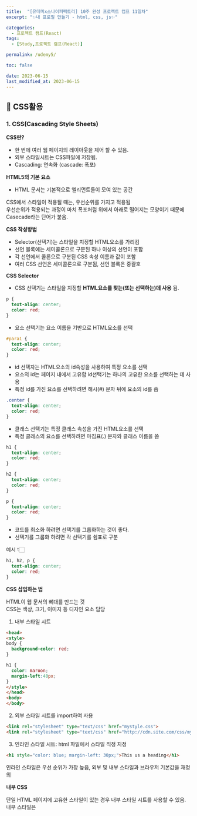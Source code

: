 ```yaml
---
title:  "[유데미x스나이퍼팩토리] 10주 완성 프로젝트 캠프 11일차"
excerpt: "✨내 프로필 만들기 - html, css, js✨"

categories:
  - 프로젝트 캠프(React)
tags:
  - [Study,프로젝트 캠프(React)]

permalink: /udemy5/

toc: false

date: 2023-06-15
last_modified_at: 2023-06-15
---
```

## 🍊 CSS활용

### 1. CSS(Cascading Style Sheets)

**CSS란?**

- 한 번에 여러 웹 페이지의 레이아웃을 제어 할 수 있음.
- 외부 스타일시트는 CSS파일에 저장됨.
- Cascading: 연속화 (cascade: 폭포)

**HTML5의 기본 요소**
- HTML 문서는 기본적으로 엘리먼트들이 모여 있는 공간

CSS에서 스타일이 적용될 때는, 우선순위를 가지고 적용됨\
우선순위가 적용되는 과정이 마치 폭포처럼 위에서 아래로 떨어지는 모양이기 때문에 Casecade라는 단어가 붙음.

**CSS 작성방법**
 
- Selector(선택기)는 스타일을 지정할 HTML요소를 가리킴
- 선언 블록에는 세미콜론으로 구분된 하나 이상의 선언이 포함
- 각 선언에서 콜론으로 구분된 CSS 속성 이름과 값이 포함
- 여러 CSS 선언은 세미콜론으로 구분됨, 선언 블록은 중괄호
  
**CSS Selector**

- CSS 선택기는 스타일을 지정할 **HTML요소를 찾는(또는 선택하는)데 사용** 됨.
  
```css
p {
  text-align: center;
  color: red;
}
```

- 요소 선택기는 요소 이름을 기반으로 HTML요소를 선택

```css
#para1 {
  text-align: center;
  color: red;
}
```
  
- id 선택자는 HTML요소의 id속성을 사용하여 특정 요소를 선택
- 요소의 id는 페이지 내에서 고유함 id선택기는 하나의 고유한 요소를 선택하는 데 사용
- 특정 id를 가진 요소를 선택하려면 해시(#) 문자 뒤에 요소의 id를 씀

```css
.center {
  text-align: center;
  color: red;
}
```

- 클래스 선택기는 특정 클래스 속성을 가진 HTML요소를 선택
- 특정 클래스의 요소를 선택하려면 마침표(.) 문자와 클래스 이름을 씀

```css
h1 {
  text-align: center;
  color: red;
}

h2 {
  text-align: center;
  color: red;
}

p {
  text-align: center;
  color: red;
}
```

- 코드를 최소화 하려면 선택기를 그룹화하는 것이 좋다.
- 선택기를 그룹화 하려면 각 선택기를 쉼표로 구분

예시 👇🏻

```css
h1, h2, p {
  text-align: center;
  color: red;
}
```

**CSS 삽입하는 법**

HTML이 웹 문서의 뼈대를 만드는 것\
CSS는 색상, 크기, 이미지 등 디자인 요소 담당

1. 내부 스타일 시트

```html
<head>
<style>
body {
  background-color: red;
}

h1 {
  color: maroon;
  margin-left:40px;
}
</style>
</head>
<body>
</body>
```

2. 외부 스타일 시트를 import하여 사용

```html
<link rel="stylesheet" type="text/css" href="mystyle.css"> 
<link rel="stylesheet" type="text/css" href="http://cdn.site.com/css/mystyle.css"> 
```

3. 인라인 스타일 시트: html 파일에서 스타일 직정 지정

```html
<h1 style="color: blue; margin-left: 30px;">This us a heading</h1>
```

인라인 스타일은 우선  순위가 가장 높음, 외부 및 내부 스타일과 브라우저 기본값을 재정의

**내부 CSS**

단일 HTML 페이지에 고유한 스타일이 있는 경우 내부 스타일 시트를 사용할 수 있음.\
내부 스타일은 <style> 요소 내부, head 섹션 내부에 정의됨.

```html
<!DOCTYPE html>
<html lang="ko">
<head>
<style>
  body {
    background-color: linen;
  }

  h1{
    color: maroon;
    margin-left: 40px; 
  }
</style>
</head>
<body>
  <h1>This is a heading</h1>
  <p>This is a paragraph.</p>
</body>
</html>
```

**외부 CSS**

외부 스타일 시트를 사용하면 파일 하나만 변경하여 전체 웹 사이트의 모양을 변경 할 수 있음.\
각 HTML페이지는 헤드 섹션 내부의 <link> 요소 내부에 외부 스타일 시트 파일에 대한 참조를 포함해야함

```html
<!DOCTYPE html>
<html lang="ko">
<head>
<link rel="stylesheet" href="mystyle.css">
</head>
<body>
  <h1>This is a heading</h1>
  <p>This is a paragraph.</p>
</body>
</html>
```

```css
body {
  background-color: linen;
}

h1{
  color: maroon;
  margin-left: 40px; 
}
```

- 외부 스타일 시트는 모든 텍스트 편집기에서 작성할 수 있음(.css 확장자로 저장)
- 외부 .css 파일에는 HTML 태그가 포함되면 안됌

**CSS 우선 적용 순위**

같은 요소에 다른 CSS 속성이 중복 설정되어 있을때, 우선 적용 순서

1. 속성값 뒤에 !important가 붙어 있는 속성
2. 인라인 스타일로 적용되어 있는 속성
3. 선택자에 id가 쓰인 속성
4. class, attribute, pseudo-class로 지정한 속성
5. 태그 이름으로 지정한 속성
6. 부모 요소에 의해 상속된 속성

**기본 디자인 요소 Review**

|속성명|의미|속성명|의미|
|---|---|---|---|
|background-color|배경색|margin|바깥 여백 설정|
|background-image|배경 이미지 정의|padding|안쪽 여백 설정|
|border|경계선 스타일 정의|color|글자색을 변경|
|border-radius|테두리 둥글게 처리|text-align|글자 수평 중앙 정렬|
|letter-spacing|text 간격 설정|display|none: 해당부분을 숨김block: 해당 부분을 보임|

**CSS 테두리 스타일**

속성 border-style은 표시할 테두리 종류를 지정

- dotted: 점선 테두리 정의
- dashed: 점선 테두리 정의
- solid: 솔리드 테두리 정의
- double: 이중 테두리 정의
- groove: 3D 그루브 테두리 정의
- ridge: 3D 능선 테두리 정의
- inset: 3D 삽입 테두리 정의
- outset: 3D 아웃셋 테두리 정의
- none: 경계를 정의하지 않음
- hidden: 숨겨진 테두리 정의

height 및 속성 width은 요소의 높이와 너비\
높이 및 너비 속성에는 패딩, 테두리 또는 여백이 포함X\
요소의 패딩, 테두리 및 여백 내부 영역의 높이/너비를 설정

- auto: 기본값
- length: 높이/너비를 px,cm 등으로 정의
- %: 컨테이닝 블록의 백분율로 높이/너비를 정의
- initial: 높이/너비
- inherit: 높이/너비는 부모 값에서 상속

**CSS 박스 모델**

- CSS에서 "상자 모델"이라는 용어는 디자인과 레이아웃을 말할 때 사용
- CSS 상자 모델은 기본적으로 모든 HTML요소를 감싸는 상자(여백, 테두리, 패딩 및 실제 콘텐츠로 구성)

**CSS 높이 및 너비 값**

border-radius 속성은 요소에 둥근 테두리를 추가하는 데 사용

```css
p {
    border: 2px solid red;
    border-radius: 5px;
  }
```

**CSS 아이콘**

```html
<!DOCTYPE html>
<html>

<head>
<script src="https://kit.fontawesome.com/a076d0599.js" crossorigin="anonymous"></script>
</head>

<body>
  <i class="fas fa-cloud"></i>
  <i class="fas fa-heart"></i>
  <i class="fas fa-car"></i>
  <i class="fas fa-file"></i>
  <i class="fas fa-bars"></i>
</body>

</html>
```

**CSS Google 글꼴 사용방법**

```html
<head>
<link rel="stylesheet" href="https://fonts.googleapis.com/css?family=Sofia">
<style>
  body {
    font-family: "Sofia", sans-serif;
  }
</style>
</head>
```

**CSS 레이아웃 - 위치 속성**

position속성은 요소에 사용되는 위치 지정 방법 유형을 지정

위치 속성 position은 요소에 사용되는 위치 지정 방법의 유형을 지정

- static
- relative
- fixed
- absolute
- Sticky

position 속성을 먼저 설정하지 않으면 작동X\
위치 값에 따라 다르게 작동

**CSS 레이아웃 - static**

```css
div.static {
  position: static;
  border: 3px solid #73AD21
}
```

HTML 요소는 기본적으로 정적으로 배치\
정적으로 배치된 요소는 top, bottom, left 및 right 속성의 영향X

**CSS 레이아웃 - relative**

```css
div.relative {
  position: relative;
  left: 30px;
  border: 3px solid #73AD21
}
```

정상 위치를 기준으로 배치\
상대적으로 배치된 요소의 위쪽, 오른쪽, 아래쪽 및 왼쪽 속성을 설정하면 원래 위치에서 벗어나 조정\
다른 콘텐츠는 요소가 남긴 간격에 맞게 조정X

**CSS 레이아웃 - absolute**

```css
div.relative {
  position: relative;
  width: 400px;
  height: 200px;
  border: 3px solid #73AD21
}

div.absolute {
  position: absolute;
  top: 80px;
  right: 0;
  width: 200px;
  height: 100px;
  border: 3px solid #73AD21
}
```

가장 가까운 위치에 있는 조상을 기준으로 위치가 지정됨(고정된 것처럼 뷰포트를 기준으로 위치 지정되는 대신).

하지만, 절대 위치 지정 요소에 위치 지정 조상이 없으면 문서 본문을 사용하고 페이지 스크롤과 함께 이동

**CSS 기본 선택자 Review**

|Selector|예제|설명|
|---|---|---|
|#id|#name|id가 name인 요소를 선택|
|.class|.intro|class가 intro인 요소를 선택|
|*| * |모든 요소 선택|
|element|p|모든 <p> 요소를 선택|
|element, element|div, p|모든 <p>, <div> 요소를 선택|
|element > element|div > p|부모가 <div>요소인 모든 <p> 요소를 선택|
|element + element|div + p|<div>요소 바로 뒤에 배치되는 첫번째 <p> 요소를 선택|

**자주쓰는 CSS Pseudo-class Selector**

|Selector|예제|설명|
|---|---|---|
|:active|a:active|활성 링크를 선택|
|:hover|a:hover|마우스 오버가 되는 링크 선택|
|:visited|a:visited|방문한 모든 링크 선택|
|:first-child|a:first-child|부모의 첫 번째 자식인 모든<p>요소 선택|
|:nth-child|p:nth-child(2)|부모의 두 번째 자식인 모든 <p>요소 선택|

**CSS Grid와 table-cell의 차이점**

Grid

- CSS Grid는 그리드 기반의 레이아웃 시스템, 요소들을 그리드로 배치할 수 있음
- 그리드 컨테이너와 그리드 아이템을 정의하여 유연한 레이아웃을 구성할 수 있음
- 그리드 아이템들은 자유롭게 배치될 수 있으며, 행과 열의 크기를 조정 및 정렬 가능
- 그리드는 반응형 레이아웃을 쉽게 구성할 수 있는 강력한 기능 제공

CSS table-cell

- CSS table-cell은 테이블의 셀(cell) 요소를 이용하여 레이아웃을 구성하는 방식
- 테이블 구조를 사용하여 요소들을 행과 열로 정렬하며, 행과 열의 크기는 자동으로 조정
- 테이블은 일반적으로 데이터 표시를 위해 사용되며, 특정한 테이블 구조를 갖고 있음
- 테이블 요소를 사용하여 레이아웃을 구성하면 행과 열 간의 정
렬과 셀 간의 간격 조정이 쉽다

결론적으로 **CSS Grid는 좀 더 유연하고 강력한 레이아웃 시스템을 제공**\
table-cell은 주로 테이블 형태의 데이터를 표시


### 2. 과제 - 내 프로필 만들기 - html, css, js

**HTML**
  
```html
<!DOCTYPE html>
<html lang="ko">

<head>
  <meta charset="UTF-8">
  <meta name="viewport" content="width=device-width, initial-scale=1.0">
  <title>Profile</title>
  <link rel="icon" href="image/favicon.png">

  <link rel="stylesheet" href="https://cdn.jsdelivr.net/npm/reset-css@5.0.1/reset.min.css" />

  <link rel="preconnect" href="https://fonts.googleapis.com">
  <link rel="preconnect" href="https://fonts.gstatic.com" crossorigin>
  <link href="https://fonts.googleapis.com/css2?family=Frank+Ruhl+Libre:wght@400;700&display=swap" rel="stylesheet">

  <link rel="stylesheet" href="css/style.css">
  <script defer src="./js/index.js"></script>
</head>

<body>
  <div id="container">
    <header>
      <nav class="menu">
        <ul>
          <li><a href="#about">About</a></li>
          <li><a href="#timeline">Timeline</a></li>
          <li><a href="#contact">Contact</a></li>
        </ul>
      </nav>
    </header>

    <section>
      <article id="about">
        <div>
          <img src="image/meee.png" alt="프로필 사진">
          <h1>🍊🍊🍊</h1>
          <p>배움을 즐기고, 여러방면의 성장을 좋아합니다.</p>
          <p>새로운 것과 변화에 두려움이 없으며 함께 성장하는 것에 관심이 있습니다.</p>
        </div>
      </article>

      <article id="timeline">
        <div class="inner">
          <div>
            <img src="./image/publisher.jpg" alt="">
            <p><span>🍊2019-08 ~ 2020-02🍊</span><br />웹 디자인 & 퍼블리셔 과정 수료</p>
          </div>
          <div>
            <img src="./image/company.jpg" alt="">
            <p><span>🍊2020-02 ~ 2021-06🍊</span><br />퍼블리셔 취업 및 퇴사</p>
          </div>
          <div>
            <img src="./image/full_stack.jpg" alt="">
            <p><span>🍊2022-03 ~ 2022-08🍊</span><br />풀스택 개발자 양성과정 수료</p>
          </div>
          <div>
            <img src="./image/study.jpg" alt="">
            <p><span>🍊2022-08 ~ 2022-10🍊</span><br />[스터디] Spring 프로젝트 진행</p>
          </div>
          <div>
            <img src="./image/front.jpg" alt="">
            <p><span>🍊2023-01 ~ 2023-05🍊</span><br />메가테라 프론트엔드 생존코스 수료</p>
          </div>
          <div>
            <img src="./image/camp.jpg" alt="">
            <p><span>🍊2023-06 ~ ing🍊</span><br />10주 완성! 프로젝트 캠프(프론트엔드 리액트)</p>
          </div>
        </div>
      </article>

      <article id="contact">
        <div>
          <img src="./image/favicon.png" alt="">
          <a href="https://ji-yoon98.github.io/">BLOG</a>
          <a href="mailto:nmjk0123@gmail.com">GMAIL</a>
          <a href="https://github.com/Ji-Yoon98">GITHUB</a>
        </div>
      </article>
    </section>
  </div>
</body>

</html>
```

**CSS**

```css
a { text-decoration: none;}

#container{
  width:100%;
  height:100vh; 
  overflow: auto;
  scroll-behavior: smooth;
  scroll-snap-type: y mandatory;
}

/* Header */
header {
  width: 100%;
  position: fixed;
}

.menu {
  margin: 0 auto;
  width: 800px;
}

.menu ul { 
  display: flex;
  justify-content:space-between;
  align-items: center;
  margin-top: 50px;
}

.menu ul li a {
  font-size: 26px;
  font-weight: bold;
  color: #000;
  font-family: 'Frank Ruhl Libre', serif;
}

/* article 공통 */
article {
    width:100%; 
    height:100vh;
    display: flex;
    justify-content: center;
    align-items: center;
    scroll-snap-align: center;
}

/* About */
#about {
  background-color: #F9F5E7;
  text-align: center;
}

#about img {
  width: 70%;
  border: 5px solid #FF822D;
  border-radius: 100%;
  margin-bottom: 40px;
}

#about p {
  font-size: 22px;
  padding-top: 25px;
  font-weight: bold;
}

/* Timeline */
#timeline {
  background-color: #e0d8cc;
  background-size: cover;
  background-attachment: fixed; 
  background-position: center; 
  text-align: center;
}

#timeline .inner {
  width: 1700px;
  display: flex;
  flex-flow: row wrap;
  justify-content: space-between;
  align-items: center;
}
#timeline .inner div {
  width: 30%;
  padding-top: 50px;
}

#timeline .inner img {
  width: 500px;
  height: 300px;
  border-radius: 10px;
  transform: scale(0.9);
  transition: all 0.2s;
}

#timeline .inner img:hover {
  transform: scale(1);
}

#timeline .inner span {
  font-weight: bold;
  line-height: 30px;
}

/* Contact */
#contact {
  background-color: #F8EAD8;
  text-align: center;
}

#contact img {
  display: block;
  margin: 0 auto;
  margin-bottom: 100px;
  transform: scale(0.9);
  transition: all 0.2s;
}

#contact img:hover {
  transform: scale(1);
}


#contact a {
  font-size: 40px;
  font-weight: bold;
  font-family: 'Frank Ruhl Libre', serif;
  padding: 0 140px;
  font-style: italic;
  color:#000;
}

#contact a:hover {
  color:#FF822D;
}

/* menu click style */
.menu_active {
  color:#FF822D !important;
  text-decoration: underline;
}
```

**js**

```js
let currentMenu;
let menu = document.querySelector('.menu');

function handleClick(e) {
  if(currentMenu) {
    currentMenu.classList.remove('menu_active');
  }

  e.target.classList.add('menu_active');
  currentMenu = e.target;
};

menu.addEventListener('click', handleClick);
```

**결과**
  
![1](https://github.com/Ji-Yoon98/Ji-Yoon98.github.io/assets/97427387/8940235b-f206-4cf0-8884-3a425c5ff3fe)

### 3. 회고
CSS에 대해 복습하는 시간이었다. 오랜만에 써보는 거다 보니 헷갈리는게 좀 많았던거 같다 그래도 기본적인건 아직 잊지 않아서 다행!\
오늘 과제는 내 프로필을 만드는 거였다. 저번에 실습시간에 짰었던 내용을 기반으로 다시 만들어 봤다.\
배경색을 고르느라 애먹었지만 그래도 잘 고른거 같다고 생각한다..?ㅎ\
html, css, js는 금방했는데 내용 넣어야 할 것들을 뭘 넣어야 할지 많이 고민했다.\
근데 딱히 진짜 뭘 넣어야 할지 몰라서 그냥 아주 간단하게만 만들어서 넣었는데 괜찮은지 잘 모르겠음\
전체적인 컨셉은 내가 만든 파비콘을 기반으로 했다! 내 파비콘은 오렌지지만 대부분의 사람들이 귤로 앎..🥲

<hr>

<div align="center">
<img src="https://github.com/Ji-Yoon98/Ji-Yoon98.github.io/assets/97427387/68d12772-178f-4124-80c5-531a7fde8b9d"><br/>

본 후기는 유데미-스나이퍼팩토리 10주 완성 프로젝트캠프 학습 일지 후기로 작성 되었습니다.<br/><br/>
#프로젝트캠프 #프로젝트캠프후기 #유데미 #스나이퍼팩토리 #웅진씽크빅 #인사이드아웃 #IT개발캠프 #개발자부트캠프 #리액트 #react #부트캠프 #리액트캠프
</div>
